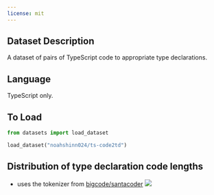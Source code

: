 ```yaml
---
license: mit
---
```


## Dataset Description
A dataset of pairs of TypeScript code to appropriate type declarations.

## Language
TypeScript only.

## To Load
```python
from datasets import load_dataset

load_dataset("noahshinn024/ts-code2td")
```

## Distribution of type declaration code lengths
- uses the tokenizer from [bigcode/santacoder](https://huggingface.co/bigcode/santacoder)
![](./media/declaration_token_distr.png)
